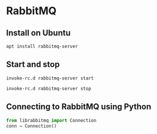 # RabbitMQ

## Install on Ubuntu

`apt install rabbitmq-server`

## Start and stop
 
 `invoke-rc.d rabbitmq-server start`
 
 `invoke-rc.d rabbitmq-server stop`
 
 ## Connecting to RabbitMQ using Python
 
 ```python
 from librabbitmq import Connection
 conn = Connection()
 ```
